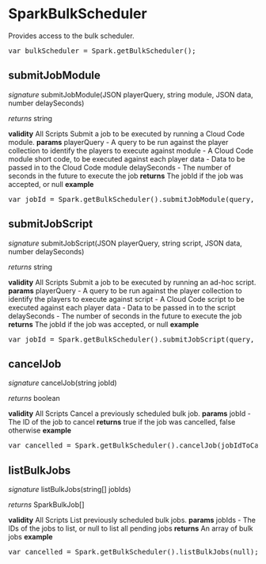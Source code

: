 # SparkBulkScheduler

Provides access to the bulk scheduler.

<pre rel="highlighter" code-brush="js" contenteditable="false">var bulkScheduler = Spark.getBulkScheduler();</pre>


## submitJobModule
_signature_ submitJobModule(JSON playerQuery, string module, JSON data, number delaySeconds)</p>
_returns_ string</p>
<b>validity</b> All Scripts
Submit a job to be executed by running a Cloud Code module.
<b>params</b>
playerQuery - A query to be run against the player collection to identify the players to execute against
module - A Cloud Code module short code, to be executed against each player
data - Data to be passed in to the Cloud Code module
delaySeconds - The number of seconds in the future to execute the job
<b>returns</b>
The jobId if the job was accepted, or null
<b>example</b>
<pre rel="highlighter" code-brush="js" contenteditable="false">var jobId = Spark.getBulkScheduler().submitJobModule(query, module, data, delaySeconds);</pre>

## submitJobScript
_signature_ submitJobScript(JSON playerQuery, string script, JSON data, number delaySeconds)</p>
_returns_ string</p>
<b>validity</b> All Scripts
Submit a job to be executed by running an ad-hoc script.
<b>params</b>
playerQuery - A query to be run against the player collection to identify the players to execute against
script - A Cloud Code script to be executed against each player
data - Data to be passed in to the script
delaySeconds - The number of seconds in the future to execute the job
<b>returns</b>
The jobId if the job was accepted, or null
<b>example</b>
<pre rel="highlighter" code-brush="js" contenteditable="false">var jobId = Spark.getBulkScheduler().submitJobScript(query, script, data, delaySeconds);</pre>

## cancelJob
_signature_ cancelJob(string jobId)</p>
_returns_ boolean</p>
<b>validity</b> All Scripts
Cancel a previously scheduled bulk job.
<b>params</b>
jobId - The ID of the job to cancel
<b>returns</b>
true if the job was cancelled, false otherwise
<b>example</b>
<pre rel="highlighter" code-brush="js" contenteditable="false">var cancelled = Spark.getBulkScheduler().cancelJob(jobIdToCancel);</pre>

## listBulkJobs
_signature_ listBulkJobs(string[] jobIds)</p>
_returns_ SparkBulkJob[]</p>
<b>validity</b> All Scripts
List previously scheduled bulk jobs.
<b>params</b>
jobIds - The IDs of the jobs to list, or null to list all pending jobs
<b>returns</b>
An array of bulk jobs
<b>example</b>
<pre rel="highlighter" code-brush="js" contenteditable="false">var cancelled = Spark.getBulkScheduler().listBulkJobs(null);</pre>

